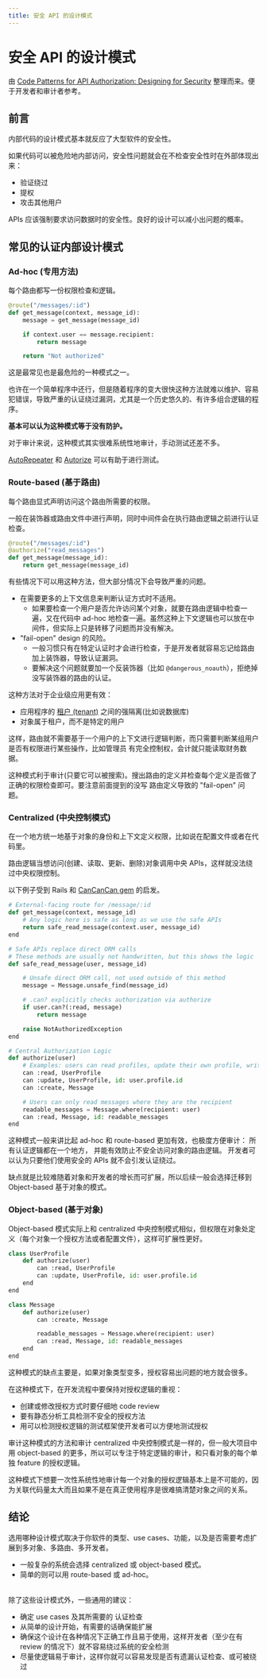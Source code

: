```yaml
---
title: 安全 API 的设计模式
---
```


# 安全 API 的设计模式

由 [Code Patterns for API Authorization: Designing for Security](https://research.nccgroup.com/2020/04/21/code-patterns-for-api-authorization-designing-for-security/) 整理而来。便于开发者和审计者参考。

## 前言

内部代码的设计模式基本就反应了大型软件的安全性。

如果代码可以被危险地内部访问，安全性问题就会在不检查安全性时在外部体现出来：

+ 验证绕过
+ 提权
+ 攻击其他用户

APIs 应该强制要求访问数据时的安全性。良好的设计可以减小出问题的概率。

## 常见的认证内部设计模式
### Ad-hoc (专用方法)
每个路由都写一份权限检查和逻辑。

```py
@route("/messages/:id")
def get_message(context, message_id):
    message = get_message(message_id)

    if context.user == message.recipient:
        return message

    return "Not authorized"
```

这是最常见也是最危险的一种模式之一。

也许在一个简单程序中还行，但是随着程序的变大很快这种方法就难以维护、容易犯错误，导致严重的认证绕过漏洞，尤其是一个历史悠久的、有许多组合逻辑的程序。

__基本可以认为这种模式等于没有防护。__

对于审计来说，这种模式其实很难系统性地审计，手动测试还差不多。

[AutoRepeater](https://github.com/nccgroup/AutoRepeater) 和 [Autorize](https://portswigger.net/bappstore/f9bbac8c4acf4aefa4d7dc92a991af2f) 可以有助于进行测试。

### Route-based (基于路由)
每个路由显式声明访问这个路由所需要的权限。

一般在装饰器或路由文件中进行声明，同时中间件会在执行路由逻辑之前进行认证检查。

```py
@route("/messages/:id")
@authorize("read_messages")
def get_message(message_id):
    return get_message(message_id)
```

有些情况下可以用这种方法，但大部分情况下会导致严重的问题。

+ 在需要更多的上下文信息来判断认证方式时不适用。
    + 如果要检查一个用户是否允许访问某个对象，就要在路由逻辑中检查一遍，又在代码中 ad-hoc 地检查一遍。虽然这种上下文逻辑也可以放在中间件，但实际上只是转移了问题而并没有解决。
+ "fail-open" design 的风险。
    * 一般习惯只有在特定认证时才会进行检查，于是开发者就容易忘记给路由加上装饰器，导致认证漏洞。
    * 要解决这个问题就要加一个反装饰器（比如 `@dangerous_noauth`），拒绝掉没写装饰器的路由的认证。

这种方法对于企业级应用更有效：

+ 应用程序的 [租户 (tenant)](https://zh.wikipedia.org/wiki/%E5%A4%9A%E7%A7%9F%E6%88%B6%E6%8A%80%E8%A1%93) 之间的强隔离(比如说数据库)
+ 对象属于租户，而不是特定的用户

这样，路由就不需要基于一个用户的上下文进行逻辑判断，而只需要判断某组用户是否有权限进行某些操作，比如管理员 有完全控制权，会计就只能读取财务数据。

这种模式利于审计(只要它可以被搜索)。搜出路由的定义并检查每个定义是否做了正确的权限检查即可。要注意前面提到的没写 路由定义导致的 "fail-open" 问题。


### Centralized (中央控制模式)
在一个地方统一地基于对象的身份和上下文定义权限，比如说在配置文件或者在代码里。

路由逻辑当想访问(创建、读取、更新、删除)对象调用中央 APIs，这样就没法绕过中央权限控制。

以下例子受到 Rails 和 [CanCanCan gem](https://github.com/CanCanCommunity/cancancan#32-loaders) 的启发。
```py
# External-facing route for /message/:id
def get_message(context, message_id)
    # Any logic here is safe as long as we use the safe APIs
    return safe_read_message(context.user, message_id)
end

# Safe APIs replace direct ORM calls
# These methods are usually not handwritten, but this shows the logic
def safe_read_message(user, message_id)

    # Unsafe direct ORM call, not used outside of this method
    message = Message.unsafe_find(message_id)

    # .can? explicitly checks authorization via authorize
    if user.can?(:read, message)
        return message

    raise NotAuthorizedException
end

# Central Authorization Logic
def authorize(user)
    # Examples: users can read profiles, update their own profile, write messages
    can :read, UserProfile
    can :update, UserProfile, id: user.profile.id
    can :create, Message

    # Users can only read messages where they are the recipient
    readable_messages = Message.where(recipient: user)
    can :read, Message, id: readable_messages
end
```

这种模式一般来讲比起 ad-hoc 和 route-based 更加有效，也极度方便审计：
所有认证逻辑都在一个地方，
并能有效防止不安全访问对象的路由逻辑。
开发者可以认为只要他们使用安全的 APIs 就不会引发认证绕过。

缺点就是比较难随着对象和开发者的增长而可扩展，所以后续一般会选择迁移到 Object-based 基于对象的模式。

### Object-based (基于对象)
Object-based 模式实际上和 centralized 中央控制模式相似，但权限在对象处定义（每个对象一个授权方法或者配置文件），这样可扩展性更好。

```py
class UserProfile
    def authorize(user)
        can :read, UserProfile
        can :update, UserProfile, id: user.profile.id
    end
end

class Message
    def authorize(user)
        can :create, Message

        readable_messages = Message.where(recipient: user)
        can :read, Message, id: readable_messages
    end
end
```

这种模式的缺点主要是，如果对象类型变多，授权容易出问题的地方就会很多。

在这种模式下，在开发流程中要保持对授权逻辑的重视：

+ 创建或修改授权方式时要仔细地 code review
+ 要有静态分析工具检测不安全的授权方法
+ 用可以检测授权逻辑的测试框架使开发者可以方便地测试授权

审计这种模式的方法和审计 centralized 中央控制模式是一样的，但一般大项目中用 object-based 的更多，所以可以专注于特定逻辑的审计，和只看对象的每个单独 feature 的授权逻辑。

这种模式下想要一次性系统性地审计每一个对象的授权逻辑基本上是不可能的，因为关联代码量太大而且如果不是在真正使用程序是很难搞清楚对象之间的关系。

## 结论
选用哪种设计模式取决于你软件的类型、use cases、功能，以及是否需要考虑扩展到多对象、多路由、多开发者。

+ 一般复杂的系统会选择 centralized 或 object-based 模式。
+ 简单的则可以用 route-based 或 ad-hoc。

</br>
除了这些设计模式外，一些通用的建议：

+ 确定 use cases 及其所需要的 认证检查
+ 从简单的设计开始，有需要的话确保能扩展
+ 确保这个设计在各种情况下正确工作且易于使用，这样开发者（至少在有 review 的情况下）就不容易绕过系统的安全检测
+ 尽量使逻辑易于审计，这样你就可以容易发现是否有遗漏认证检查、或可被绕过
